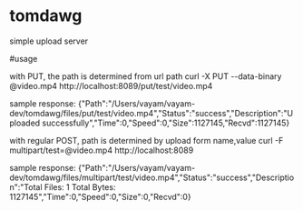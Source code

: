 tomdawg
=======

simple upload server

#usage

with PUT, the path is determined from url path
curl -X PUT --data-binary @video.mp4 http://localhost:8089/put/test/video.mp4

sample response:
{"Path":"/Users/vayam/vayam-dev/tomdawg/files/put/test/video.mp4","Status":"success","Description":"Uploaded successfully","Time":0,"Speed":0,"Size":1127145,"Recvd":1127145}

with regular POST, path is determined by upload form name,value
curl -F multipart/test=@video.mp4 http://localhost:8089

sample response:
{"Path":"/Users/vayam/vayam-dev/tomdawg/files/multipart/test/video.mp4","Status":"success","Description":"Total Files: 1 Total Bytes: 1127145","Time":0,"Speed":0,"Size":0,"Recvd":0}
